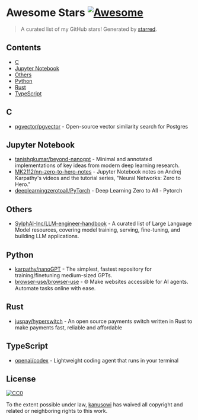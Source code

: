 <!--lint disable awesome-contributing awesome-license awesome-list-item match-punctuation no-repeat-punctuation no-undefined-references awesome-spell-check-->
# Awesome Stars [![Awesome](https://awesome.re/badge.svg)](https://github.com/sindresorhus/awesome)

> A curated list of my GitHub stars! Generated by [starred](https://github.com/maguowei/starred).

## Contents

- [C](#c)
- [Jupyter Notebook](#jupyter-notebook)
- [Others](#others)
- [Python](#python)
- [Rust](#rust)
- [TypeScript](#typescript)

## C 

- [pgvector/pgvector](https://github.com/pgvector/pgvector) - Open-source vector similarity search for Postgres

## Jupyter Notebook 

- [tanishqkumar/beyond-nanogpt](https://github.com/tanishqkumar/beyond-nanogpt) - Minimal and annotated implementations of key ideas from modern deep learning research.
- [MK2112/nn-zero-to-hero-notes](https://github.com/MK2112/nn-zero-to-hero-notes) - Jupyter Notebook notes on Andrej Karpathy's videos and the tutorial series, "Neural Networks: Zero to Hero."
- [deeplearningzerotoall/PyTorch](https://github.com/deeplearningzerotoall/PyTorch) - Deep Learning Zero to All - Pytorch

## Others 

- [SylphAI-Inc/LLM-engineer-handbook](https://github.com/SylphAI-Inc/LLM-engineer-handbook) - A curated list of Large Language Model resources, covering model training, serving, fine-tuning, and building LLM applications.

## Python 

- [karpathy/nanoGPT](https://github.com/karpathy/nanoGPT) - The simplest, fastest repository for training/finetuning medium-sized GPTs.
- [browser-use/browser-use](https://github.com/browser-use/browser-use) - 🌐 Make websites accessible for AI agents. Automate tasks online with ease.

## Rust 

- [juspay/hyperswitch](https://github.com/juspay/hyperswitch) - An open source payments switch written in Rust to make payments fast, reliable and affordable

## TypeScript 

- [openai/codex](https://github.com/openai/codex) - Lightweight coding agent that runs in your terminal


## License

[![CC0](http://mirrors.creativecommons.org/presskit/buttons/88x31/svg/cc-zero.svg)](https://creativecommons.org/publicdomain/zero/1.0/)

To the extent possible under law, [kanusowi](https://github.com/kanusowi) has waived all copyright and related or neighboring rights to this work.


